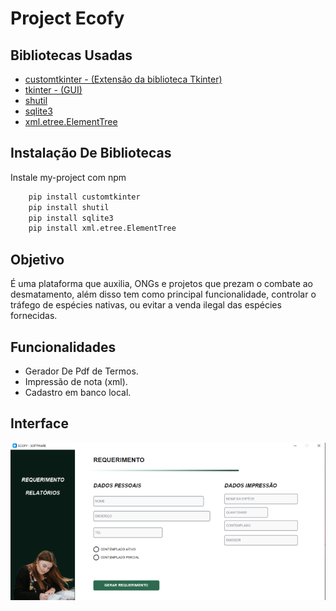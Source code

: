 
# Project Ecofy



## Bibliotecas Usadas

 - [customtkinter - (Extensão da biblioteca Tkinter)](https://customtkinter.tomschimansky.com/documentation/)
 - [tkinter - (GUI)](https://docs.python.org/pt-br/dev/library/tkinter.html)
 - [shutil](https://docs.python.org/3/library/shutil.html)
 - [sqlite3](https://www.sqlite.org/docs.html)
 - [xml.etree.ElementTree](https://docs.python.org/3/library/xml.etree.elementtree.html)



## Instalação De Bibliotecas

Instale my-project com npm

```bash
    pip install customtkinter
    pip install shutil
    pip install sqlite3
    pip install xml.etree.ElementTree
```

## Objetivo

É uma plataforma que auxilia, ONGs e projetos que prezam o combate ao desmatamento, além disso tem como principal funcionalidade, controlar o tráfego de espécies nativas, ou evitar a venda ilegal das espécies fornecidas. 


## Funcionalidades

- Gerador De Pdf de Termos.
- Impressão de nota (xml).
- Cadastro em banco local.


## Interface

![App Screenshot](path\screenshot.png)

